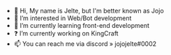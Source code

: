 - 👋 Hi, My name is Jelte, but I'm better known as Jojo
- 👀 I’m interested in Web/Bot development
- 🌱 I’m currently learning front-end development
- ❓ I’m currently working on KingCraft
- 📫 You can reach me via discord » jojojelte#0002
